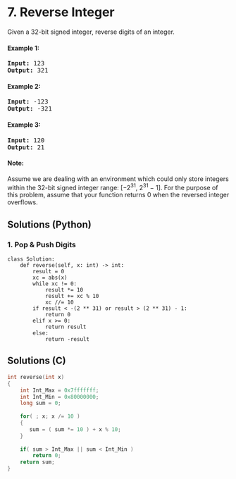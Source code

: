 # 7. Reverse Integer
Given a 32-bit signed integer, reverse digits of an integer.

#### Example 1:
<pre>
<strong>Input:</strong> 123
<strong>Output:</strong> 321
</pre>

#### Example 2:
<pre>
<strong>Input:</strong> -123
<strong>Output:</strong> -321
</pre>

#### Example 3:
<pre>
<strong>Input:</strong> 120
<strong>Output:</strong> 21
</pre>

#### Note:
Assume we are dealing with an environment which could only store integers within the 32-bit signed integer range: [−2<sup>31</sup>, 2<sup>31</sup> − 1]. For the purpose of this problem, assume that your function returns 0 when the reversed integer overflows.

## Solutions (Python)

### 1. Pop & Push Digits
```Python3
class Solution:
    def reverse(self, x: int) -> int:
        result = 0
        xc = abs(x)
        while xc != 0:
            result *= 10
            result += xc % 10
            xc //= 10
        if result < -(2 ** 31) or result > (2 ** 31) - 1:
            return 0
        elif x >= 0:
            return result
        else:
            return -result
```

## Solutions (C)

```C
int reverse(int x)
{
    int Int_Max = 0x7fffffff;
    int Int_Min = 0x80000000;
    long sum = 0;
    
    for( ; x; x /= 10 )
    {
       sum = ( sum *= 10 ) + x % 10;
    }
    
    if( sum > Int_Max || sum < Int_Min )
        return 0;
    return sum;
}

